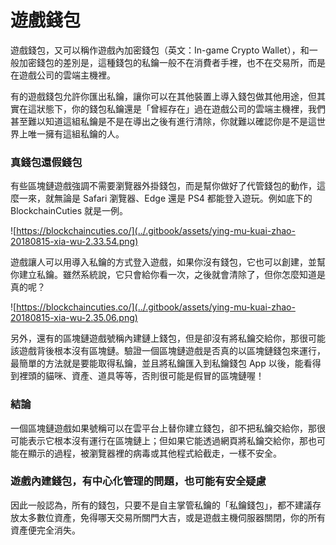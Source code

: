 # 遊戲錢包

遊戲錢包，又可以稱作遊戲內加密錢包（英文：In-game Crypto Wallet），和一般加密錢包的差別是，這種錢包的私鑰一般不在消費者手裡，也不在交易所，而是在遊戲公司的雲端主機裡。

有的遊戲錢包允許你匯出私鑰，讓你可以在其他裝置上導入錢包做其他用途，但其實在這狀態下，你的錢包私鑰還是「曾經存在」過在遊戲公司的雲端主機裡，我們甚至難以知道這組私鑰是不是在導出之後有進行清除，你就難以確認你是不是這世界上唯一擁有這組私鑰的人。

### 真錢包還假錢包

有些區塊鏈遊戲強調不需要瀏覽器外掛錢包，而是幫你做好了代管錢包的動作，這麼一來，就無論是 Safari 瀏覽器、Edge 還是 PS4 都能登入遊玩。例如底下的 BlockchainCuties 就是一例。

![https://blockchaincuties.co/](../.gitbook/assets/ying-mu-kuai-zhao-20180815-xia-wu-2.33.54.png)

遊戲讓人可以用導入私鑰的方式登入遊戲，如果你沒有錢包，它也可以創建，並幫你建立私鑰。雖然系統說，它只會給你看一次，之後就會清除了，但你怎麼知道是真的呢？

![https://blockchaincuties.co/](../.gitbook/assets/ying-mu-kuai-zhao-20180815-xia-wu-2.35.06.png)

另外，還有的區塊鏈遊戲號稱內建鏈上錢包，但是卻沒有將私鑰交給你，那很可能該遊戲背後根本沒有區塊鏈。驗證一個區塊鏈遊戲是否真的以區塊鏈錢包來運行，最簡單的方法就是要能取得私鑰，並且將私鑰匯入到私鑰錢包 App 以後，能看得到裡頭的貓咪、資產、道具等等，否則很可能是假冒的區塊鏈喔！

### 結論

一個區塊鏈遊戲如果號稱可以在雲平台上替你建立錢包，卻不把私鑰交給你，那很可能表示它根本沒有運行在區塊鏈上；但如果它能透過網頁將私鑰交給你，那也可能在顯示的過程，被瀏覽器裡的病毒或其他程式給截走，一樣不安全。

### 遊戲內建錢包，有中心化管理的問題，也可能有安全疑慮

因此一般認為，所有的錢包，只要不是自主掌管私鑰的「私鑰錢包」，都不建議存放太多數位資產，免得哪天交易所關門大吉，或是遊戲主機伺服器關閉，你的所有資產便完全消失。  




